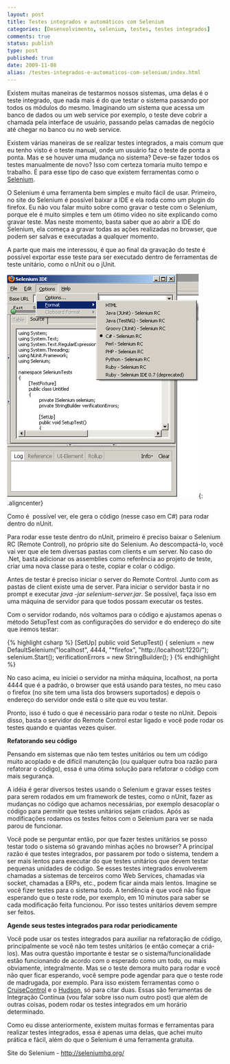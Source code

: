 ```yaml
---
layout: post
title: Testes integrados e automáticos com Selenium
categories: [Desenvolvimento, selenium, testes, testes integrados]
comments: true
status: publish
type: post
published: true
date: 2009-11-08
alias: /testes-integrados-e-automaticos-com-selenium/index.html
---
```

Existem muitas maneiras de testarmos nossos sistemas, uma delas é o teste integrado, que nada mais é do que testar o sistema passando por todos os módulos do mesmo. Imaginando um sistema que acessa um banco de dados ou um web service por exemplo, o teste deve cobrir a chamada pela interface de usuário, passando pelas camadas de negócio até chegar no banco ou no web service.

Existem várias maneiras de se realizar testes integrados, a mais comum que eu tenho visto é o teste manual, onde um usuário faz o teste de ponta a ponta. Mas e se houver uma mudança no sistema? Deve-se fazer todos os testes manualmente de novo? Isso com certeza tomaria muito tempo e trabalho. É para esse tipo de caso que existem ferramentas como o <a href="http://seleniumhq.org/" target="_blank">Selenium</a>.

O Selenium é uma ferramenta bem simples e muito fácil de usar. Primeiro, no site do Selenium é possível baixar a IDE e ela roda como um plugin do firefox. Eu não vou falar muito sobre como gravar o teste com o Selenium, porque ele é muito simples e tem um ótimo vídeo no site explicando como gravar teste. Mas neste momento, basta saber que ao abrir a IDE do Selenium, ela começa a gravar todas as ações realizadas no browser, que podem ser salvas e executadas a qualquer momento.

A parte que mais me interessou, é que ao final da gravação do teste é possível exportar esse teste para ser executado dentro de ferramentas de teste unitário, como o nUnit ou o jUnit.

![Exportando o teste para o nunit](/images/2009/11/Screen-shot-2009-11-08-at-20.18.26.png){: .aligncenter}

Como é  possível ver, ele gera o código (nesse caso em C#) para rodar dentro do nUnit.

Para rodar esse teste dentro do nUnit, primeiro é preciso baixar o Selenium RC (Remote Control), no próprio site do Selenium. Ao descompactá-lo, você vai ver que ele tem diversas pastas com clients e um server. No caso do .Net, basta adicionar os assemblies como referência ao projeto de teste, criar uma nova classe para o teste, copiar e colar o código.

Antes de testar é preciso iniciar o server do Remote Control. Junto com as pastas de client existe uma de server. Para iniciar o servidor basta ir no prompt e executar <em>java -jar selenium-server.jar</em>. Se possível, faça isso em uma máquina de servidor para que todos possam executar os testes.

Com o servidor rodando, nós voltamos para o código e ajustamos apenas o método SetupTest com as configurações do servidor e do endereço do site que iremos testar:

{% highlight csharp %}
[SetUp]
public void SetupTest()
{
    selenium = new DefaultSelenium("localhost",
        4444,
        "*firefox",
        "http://localhost:1220/");
    selenium.Start();
    verificationErrors = new StringBuilder();
}
{% endhighlight %}

No caso acima, eu iniciei o servidor na minha máquina, localhost, na porta 4444 que é a padrão, o browser que está usando para testes, no meu caso o firefox (no site tem uma lista dos browsers suportados) e depois o endereço do servidor onde está o site que eu vou testar.

Pronto, isso é tudo o que é necessário para rodar o teste no nUnit. Depois disso, basta o servidor do Remote Control estar ligado e você pode rodar os testes quando e quantas vezes quiser.

<strong>Refatorando seu código</strong>

Pensando em sistemas que não tem testes unitários ou tem um código muito acoplado e de difícil manutenção (ou qualquer outra boa razão para refatorar o código), essa é uma ótima solução para refatorar o código com mais segurança.

A idéia é gerar diversos testes usando o Selenium e gravar esses testes para serem rodados em um framework de testes, como o nUnit, fazer as mudanças no código que achamos necessárias, por exemplo desacoplar o código para permitir que testes unitários sejam criados. Após as modificações rodamos os testes feitos com o Selenium para ver se nada parou de funcionar.

Você pode se perguntar então, por que fazer testes unitários se posso testar todo o sistema só gravando minhas ações no browser? A principal razão é que testes integrados, por passarem por todo o sistema, tendem a ser mais lentos para executar do que testes unitários que devem testar pequenas unidades de código. Se esses testes integrados envolverem chamadas a sistemas de terceiros como Web Services, chamadas via socket, chamadas a ERPs, etc., podem ficar ainda mais lentos. Imagine se você fizer testes para o sistema todo. A tendência é que você não fique esperando que o teste rode, por exemplo, em 10 minutos para saber se cada modificação feita funcionou. Por isso testes unitários devem sempre ser feitos.

<strong>Agende seus testes integrados para rodar periodicamente</strong>

Você pode usar os testes integrados para auxiliar na refatoração de código, principalmente se você não tem testes unitários (e então começar a criá-los). Mas outra questão importante é testar se o sistema/funcionalidade estão funcionando de acordo com o esperado como um todo, ou mais obviamente, integralmente. Mas se o teste demora muito para rodar e você não quer ficar esperando, você sempre pode agendar para que o teste rode de madrugada, por exemplo. Para isso existem ferramentas como o <a href="http://cruisecontrol.sourceforge.net/" target="_blank">CruiseControl</a> e o <a href="http://wiki.hudson-ci.org/display/HUDSON/Meet+Hudson" target="_blank">Hudson</a>, só para citar duas. Essas são ferramentas de Integração Contínua (vou falar sobre isso num outro post) que além de outras coisas, podem rodar os testes integrados em um horário determinado.

Como eu disse anteriormente, existem muitas formas e ferramentas para realizar testes integrados, essa é apenas uma delas, que achei muito prática e fácil, além do que o Selenium é uma ferramenta gratuita.

Site do Selenium - <a href="http://seleniumhq.org/" target="_self">http://seleniumhq.org/</a>
